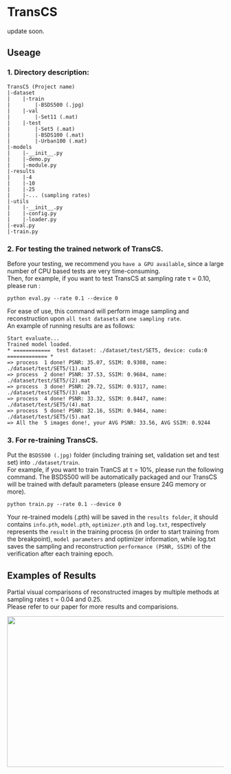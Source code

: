 # TransCS
update soon.

## Useage
### 1. Directory description:  
```
TransCS (Project name)  
|-dataset
|    |-train  
|        |-BSDS500 (.jpg)  
|    |-val  
|        |-Set11 (.mat)  
|    |-test  
|        |-Set5 (.mat)  
|        |-BSDS100 (.mat)  
|        |-Urban100 (.mat)  
|-models
|    |-__init__.py  
|    |-demo.py  
|    |-module.py  
|-results  
|    |-4  
|    |-10  
|    |-25  
|    |-... (sampling rates)
|-utils 
|    |-__init__.py  
|    |-config.py  
|    |-loader.py  
|-eval.py  
|-train.py
```
### 2. For testing the trained network of TransCS.  
Before your testing, we recommend you `have a GPU available`, since a large number of CPU based tests are very time-consuming.  
Then, for example, if you want to test TransCS at sampling rate τ = 0.10, please run :  
```
python eval.py --rate 0.1 --device 0
```  
For ease of use, this command will perform image sampling and reconstruction upon `all test datasets` at `one sampling rate`.  
An example of running results are as follows:
```
Start evaluate...
Trained model loaded.
* ============  test dataset: ./dataset/test/SET5, device: cuda:0 ============= *
=> process  1 done! PSNR: 35.07, SSIM: 0.9308, name: ./dataset/test/SET5/(1).mat
=> process  2 done! PSNR: 37.53, SSIM: 0.9684, name: ./dataset/test/SET5/(2).mat
=> process  3 done! PSNR: 29.72, SSIM: 0.9317, name: ./dataset/test/SET5/(3).mat
=> process  4 done! PSNR: 33.32, SSIM: 0.8447, name: ./dataset/test/SET5/(4).mat
=> process  5 done! PSNR: 32.16, SSIM: 0.9464, name: ./dataset/test/SET5/(5).mat
=> All the  5 images done!, your AVG PSNR: 33.56, AVG SSIM: 0.9244
```
### 3. For re-training TransCS. 
Put the `BSDS500 (.jpg)` folder (including training set, validation set and test set) into `./dataset/train`.  
For example, if you want to train TranCS at τ = 10%, please run the following command. The BSDS500 will be automatically packaged and our TransCS will be trained with default parameters (please ensure 24G memory or more).
```
python train.py --rate 0.1 --device 0
```
Your re-trained models (.pth) will be saved in the `results folder`, it should contains `info.pth`, `model.pth`, `optimizer.pth` and `log.txt`, respectively represents the `result` in the training process (in order to start training from the breakpoint), `model parameters` and optimizer information, while log.txt saves the sampling and reconstruction `performance (PSNR, SSIM)` of the verification after each training epoch.  

## Examples of Results
Partial visual comparisons of reconstructed images by multiple methods at sampling rates τ = 0.04 and 0.25.  
Please refer to our paper for more results and comparisions.  
<div align=center><img width="600" height="350" src="https://github.com/myheuf/TransCS/blob/master/imgs/demo.png"/></div>
